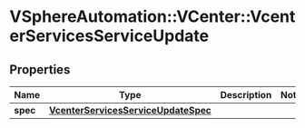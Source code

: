 # VSphereAutomation::VCenter::VcenterServicesServiceUpdate

## Properties
Name | Type | Description | Notes
------------ | ------------- | ------------- | -------------
**spec** | [**VcenterServicesServiceUpdateSpec**](VcenterServicesServiceUpdateSpec.md) |  | 


